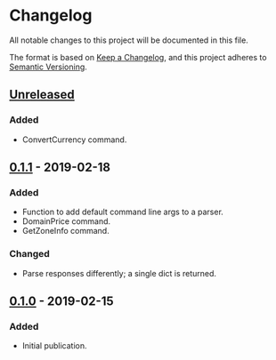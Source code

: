 # Changelog
All notable changes to this project will be documented in this file.

The format is based on [Keep a Changelog],
and this project adheres to [Semantic Versioning].

## [Unreleased]
### Added
- ConvertCurrency command.

## [0.1.1] - 2019-02-18
### Added
- Function to add default command line args to a parser.
- DomainPrice command.
- GetZoneInfo command.

### Changed
- Parse responses differently; a single dict is returned.

## [0.1.0] - 2019-02-15
### Added
- Initial publication.

[Keep a Changelog]: https://keepachangelog.com/en/1.0.0/
[Semantic Versioning]: https://semver.org/spec/v2.0.0.html
[0.1.1]: https://github.com/Smoose-bv/rrpproxypy/releases/0.1.1
[0.1.0]: https://github.com/Smoose-bv/rrpproxypy/releases/0.1.0
[Unreleased]: https://github.com/Smoose-bv/rrpproxypy
